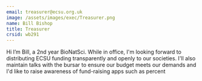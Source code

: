 ```yaml
---
email: treasurer@ecsu.org.uk
image: /assets/images/exec/Treasurer.png
name: Bill Bishop
title: Treasurer
crsid: wb291
---
```

Hi I’m Bill, a 2nd year BioNatSci.
While in office, I'm looking forward to distributing ECSU funding transparently and openly to our societies. I'll also maintain talks with the bursar to ensure our budget meets our demands and I'd like to raise awareness of fund-raising apps such as percent